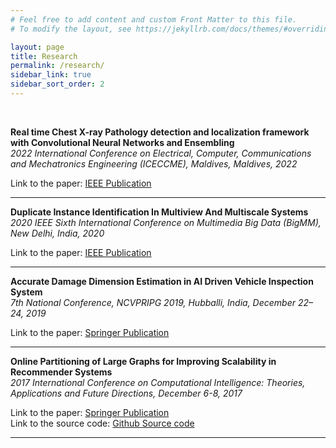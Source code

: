 ```yaml
---
# Feel free to add content and custom Front Matter to this file.
# To modify the layout, see https://jekyllrb.com/docs/themes/#overriding-theme-defaults

layout: page
title: Research
permalink: /research/
sidebar_link: true
sidebar_sort_order: 2
---
```

<br>

<b>Real time Chest X-ray Pathology detection and localization framework with Convolutional Neural Networks and Ensembling</b><br>
<i>2022 International Conference on Electrical, Computer, Communications and Mechatronics Engineering (ICECCME), Maldives, Maldives, 2022</i>

Link to the paper: <a href="https://ieeexplore.ieee.org/document/9988570"> IEEE Publication </a>

<hr>

<b>Duplicate Instance Identification In Multiview And Multiscale Systems</b><br>
<i>2020 IEEE Sixth International Conference on Multimedia Big Data (BigMM), New Delhi, India, 2020</i>

Link to the paper: <a href="https://ieeexplore.ieee.org/document/9232529"> IEEE Publication </a>

<hr>

<b>Accurate Damage Dimension Estimation in AI Driven Vehicle Inspection System</b><br>
<i>7th National Conference, NCVPRIPG 2019, Hubballi, India, December 22–24, 2019</i>

Link to the paper: <a href="https://link.springer.com/chapter/10.1007/978-981-15-8697-2_14"> Springer Publication </a>

<hr>

<b>Online Partitioning of Large Graphs for Improving Scalability in Recommender Systems</b><br>
<i>2017 International Conference on Computational Intelligence: Theories, Applications and Future Directions, December 6-8, 2017</i>

Link to the paper: <a href="https://link.springer.com/chapter/10.1007/978-981-13-1135-2_10">Springer Publication</a><br>
Link to the source code: <a href="https://github.com/nvs-abhilash/nvs-abhilash.github.io">Github Source code</a>

<hr>
